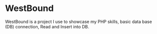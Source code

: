 # WestBound
WestBound is a project I use to showcase my PHP skills, basic data base (DB) connection, Read and Insert into DB.
